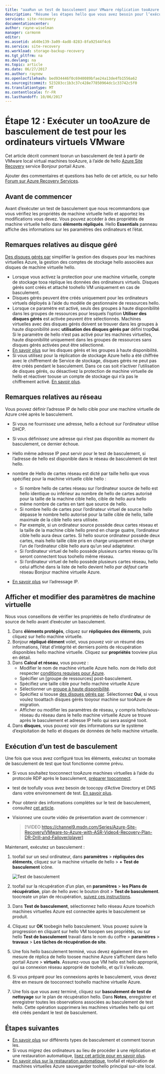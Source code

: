 ```yaml
---
title: "aaaRun un test de basculement pour VMware réplication tooAzure | Documents Microsoft"
description: "Résume les étapes hello que vous avez besoin pour l’exécution d’un test de basculement pour les ordinateurs virtuels VMware tooAzure à l’aide du service d’Azure Site Recovery hello de réplication."
services: site-recovery
documentationcenter: 
author: rayne-wiselman
manager: carmonm
editor: 
ms.assetid: a640e139-3a09-4ad8-8283-8fa92544f4c6
ms.service: site-recovery
ms.workload: storage-backup-recovery
ms.tgt_pltfrm: na
ms.devlang: na
ms.topic: article
ms.date: 06/27/2017
ms.author: raynew
ms.openlocfilehash: bed934446f0c6940089bfae24a13de4fb1556a62
ms.sourcegitcommit: 523283cc1b3c37c428e77850964dc1c33742c5f0
ms.translationtype: MT
ms.contentlocale: fr-FR
ms.lasthandoff: 10/06/2017
---
```

# <a name="step-12-run-a-test-failover-tooazure-for-vmware-vms"></a>Étape 12 : Exécuter un tooAzure de basculement de test pour les ordinateurs virtuels VMware

Cet article décrit comment toorun un basculement de test à partir de VMware local virtual machines tooAzure, à l’aide de hello [Azure Site Recovery](site-recovery-overview.md) service Bonjour portail Azure.

Ajouter des commentaires et questions bas hello de cet article, ou sur hello [Forum sur Azure Recovery Services](https://social.msdn.microsoft.com/forums/azure/home?forum=hypervrecovmgr).


## <a name="before-you-start"></a>Avant de commencer

Avant d’exécuter un test de basculement que nous recommandons que vous vérifiez les propriétés de machine virtuelle hello et apportez les modifications vous devez. Vous pouvez accéder à des propriétés de machine virtuelle hello dans **éléments répliqués**. Hello **Essentials** panneau affiche des informations sur les paramètres des ordinateurs et l’état.

## <a name="managed-disk-considerations"></a>Remarques relatives au disque géré

[Des disques gérés par](../virtual-machines/windows/managed-disks-overview.md) simplifier la gestion des disques pour les machines virtuelles Azure, la gestion des comptes de stockage hello associées aux disques de machine virtuelle hello. 

- Lorsque vous activez la protection pour une machine virtuelle, compte de stockage tooa réplique les données des ordinateurs virtuels. Disques gérés sont créés et attaché toohello VM uniquement en cas de basculement.
- Disques gérés peuvent être créés uniquement pour les ordinateurs virtuels déployés à l’aide du modèle de gestionnaire de ressources hello.  
- Lorsque ce paramètre est activé, seuls des groupes à haute disponibilité dans les groupes de ressources pour lesquels l’option **Utiliser des disques gérés** est activée peuvent être sélectionnés. Machines virtuelles avec des disques gérés doivent se trouver dans les groupes à haute disponibilité avec **utilisation des disques gérés par** défini trop**Oui**. Si le paramètre de hello n’est pas activé pour les machines virtuelles, haute disponibilité uniquement dans les groupes de ressources sans disques gérés activées peut être sélectionné.
- [En savoir plus](https://docs.microsoft.com/azure/virtual-machines/windows/manage-availability#use-managed-disks-for-vms-in-an-availability-set) sur les disques gérés et les groupes à haute disponibilité.
- Si vous utilisez pour la réplication de stockage Azure hello a été chiffrée avec le chiffrement de Service de stockage, disques gérés ne peut pas être créés pendant le basculement. Dans ce cas soit n’activer l’utilisation de disques gérés, ou désactivez la protection de machine virtuelle de hello et réactiver toouse un compte de stockage qui n’a pas le chiffrement activé. [En savoir plus](https://docs.microsoft.com/azure/storage/storage-managed-disks-overview#managed-disks-and-encryption).


## <a name="network-considerations"></a>Remarques relatives au réseau

Vous pouvez définir l’adresse IP de hello cible pour une machine virtuelle de Azure créé après le basculement.

- Si vous ne fournissez une adresse, hello a échoué sur l’ordinateur utilise DHCP.
- Si vous définissez une adresse qui n’est pas disponible au moment du basculement, ce dernier échoue.
- Hello même adresse IP peut servir pour le test de basculement, si l’adresse de hello est disponible dans le réseau de basculement de test hello.
- nombre de Hello de cartes réseau est dicté par taille hello que vous spécifiez pour la machine virtuelle cible hello :

     - Si nombre hello de cartes réseau sur l’ordinateur source de hello est hello identique ou inférieur au nombre de hello de cartes autorisé pour la taille de la machine cible hello, cible de hello aura hello même nombre de cartes en tant que source de hello.
     - Si nombre hello de cartes pour l’ordinateur virtuel de source hello dépasse le nombre hello autorisé pour la taille cible de hello, taille maximale de la cible hello sera utilisée.
     - Par exemple, si un ordinateur source possède deux cartes réseau et la taille de la machine cible hello prend en charge quatre, l’ordinateur cible hello aura deux cartes. Si hello source ordinateur possède deux cartes, mais hello taille cible pris en charge uniquement en charge l’un de l’ordinateur cible hello aura qu’un seul adaptateur.     
   - Si l’ordinateur virtuel de hello possède plusieurs cartes réseau qu’ils seront connectent tous toohello même réseau.
   - Si l’ordinateur virtuel de hello possède plusieurs cartes réseau, hello celui affiché dans la liste de hello devient hello *par défaut* carte réseau Bonjour machine virtuelle Azure.
 - [En savoir plus](vmware-walkthrough-network.md) sur l’adressage IP.



## <a name="view-and-modify-vm-settings"></a>Afficher et modifier des paramètres de machine virtuelle

Nous vous conseillons de vérifier les propriétés de hello d’ordinateur de source de hello avant d’exécuter un basculement.

1. Dans **éléments protégés**, cliquez sur **répliquées des éléments**, puis cliquez sur hello machine virtuelle.
2. Bonjour **répliqué élément** volet, vous pouvez voir un résumé des informations, l’état d’intégrité et derniers points de récupération disponibles hello machine virtuelle. Cliquez sur **propriétés** tooview plus en détail.
3. Dans **Calcul et réseau**, vous pouvez :
    - Modifier le nom de machine virtuelle Azure hello. nom de Hello doit respecter [conditions requises pour Azure](site-recovery-support-matrix-to-azure.md#failed-over-azure-vm-requirements).
    - Spécifier un [groupe de ressources] post-basculement.
    - Spécifiez une taille cible pour hello machine virtuelle Azure
    - Sélectionner un [groupe à haute disponibilité](../virtual-machines/windows/tutorial-availability-sets.md).
    - Spécifiez si toouse [des disques gérés par](#managed-disk-considerations). Sélectionnez **Oui**, si vous voulez tooattach disques gérés tooyour machine sur tooAzure de migration.
    - Afficher ou modifier les paramètres de réseau, y compris hello/sous-réseau du réseau dans le hello machine virtuelle Azure se trouve après le basculement et adresse IP hello qui sera assigné tooit.
4. Dans **disques**, vous pouvez voir des informations sur le système d’exploitation de hello et disques de données de hello machine virtuelle.

## <a name="run-a-test-failover"></a>Exécution d’un test de basculement

Une fois que vous avez configuré tous les éléments, exécutez un toomake de basculement de test que tout fonctionne comme prévu.

- Si vous souhaitez tooconnect tooAzure machines virtuelles à l’aide du protocole RDP après le basculement, [préparer tooconnect](site-recovery-test-failover-to-azure.md#prepare-to-connect-to-azure-vms-after-failover).
 - test de toofully vous avez besoin de toocopy d’Active Directory et DNS dans votre environnement de test. [En savoir plus](site-recovery-active-directory.md#test-failover-considerations).
 - Pour obtenir des informations complètes sur le test de basculement, consultez [cet article](site-recovery-test-failover-to-azure.md).
- Visionnez une courte vidéo de présentation avant de commencer :


     >[!VIDEO https://channel9.msdn.com/Series/Azure-Site-Recovery/VMware-to-Azure-with-ASR-Video4-Recovery-Plan-DR-Drill-and-Failover/player]


Maintenant, exécutez un basculement :

1. toofail sur un seul ordinateur, dans **paramètres** > **répliquées des éléments**, cliquez sur la machine virtuelle de hello > **+ Test de basculement** icône.

    ![Test de basculement](./media/vmware-walkthrough-test-failover/test-failover.png)

2. toofail sur la récupération d’un plan, en **paramètres** > **les Plans de récupération**, plan de hello avec le bouton droit > **Test de basculement**. toocreate un plan de récupération, [suivez ces instructions](site-recovery-create-recovery-plans.md).  

3. Dans **Test de basculement**, sélectionnez hello réseau Azure toowhich machines virtuelles Azure est connectée après le basculement se produit.

4. Cliquez sur **OK** toobegin hello basculement. Vous pouvez suivre la progression en cliquant sur hello VM tooopen ses propriétés, ou sur hello **Test de basculement** travail dans le nom du coffre > **paramètres** > **travaux**  >  **Les tâches de récupération de site**.

5. Une fois hello basculement terminé, vous devez également être en mesure de réplica de hello toosee machine Azure s’affichent dans hello portail Azure > **virtuels**. Assurez-vous que VM hello est hello approprié, qui sa connexion réseau approprié de toohello, et qu’il s’exécute.

6. Si vous préparé pour les connexions après le basculement, vous devez être en mesure de tooconnect toohello machine virtuelle Azure.

7. Une fois que vous avez terminé, cliquez sur **basculement de test de nettoyage** sur le plan de récupération hello. Dans **Notes**, enregistrer et enregistrer toutes les observations associées au basculement de test hello. Cette opération supprimera les machines virtuelles hello qui ont été créés pendant le test de basculement.



## <a name="next-steps"></a>Étapes suivantes

- [En savoir plus](site-recovery-failover.md) sur différents types de basculement et comment toorun les.
- Si vous migrez des ordinateurs au lieu de procéder à une réplication et une restauration automatique, [lisez cet article pour en savoir plus](site-recovery-migrate-to-azure.md#migrate-on-premises-vms-and-physical-servers).
- [En savoir plus sur la restauration automatique](site-recovery-failback-azure-to-vmware.md), toofail et réplication de machines virtuelles Azure sauvegarder toohello principal sur-site local.
